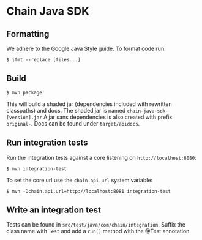 # Chain Java SDK

## Formatting
We adhere to the Google Java Style guide. To format code run:
```
$ jfmt --replace [files...]
```

## Build
```
$ mvn package
```
This will build a shaded jar (dependencies included with rewritten classpaths) and docs.
The shaded jar is named `chain-java-sdk-[version].jar` A jar sans dependencies is also created
with prefix `original-`. Docs can be found under `target/apidocs`.

## Run integration tests
Run the integration tests against a core listening on `http://localhost:8080`:
```
$ mvn integration-test
```

To set the core url use the `chain.api.url` system variable:
```
$ mvn -Dchain.api.url=http://localhost:8081 integration-test
```

## Write an integration test
Tests can be found in `src/test/java/com/chain/integration`. Suffix the class name with `Test` and add a `run()` method with the @Test annotation.
